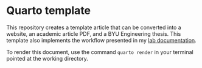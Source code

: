 # Quarto template

This repository creates a template article that can be converted into a website, an academic article PDF, and a BYU Engineering thesis. This template also implements the workflow presented in my [lab documentation](https://gregmacfarlane.github.io/lab/workflow.html).

To render this document, use the command `quarto render` in your terminal pointed at the working directory.

